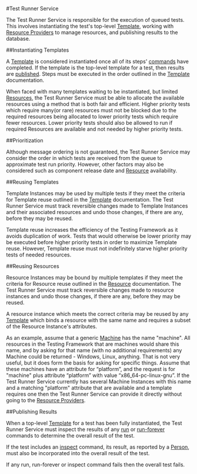 #Test Runner Service

The Test Runner Service is responsible for the execution of queued tests. This involves instantiating the test's
top-level [Template](templates.md), working with [Resource Providers](resource_providers.md) to manage resources, and publishing
results to the database.

##Instantiating Templates

A [Template](templates.md) is considered instantiated once all of its steps' [commands](template_commands.md) have completed. If
the template is the top-level template for a test, then results are [published](#publishing-results). Steps must be executed
in the order outlined in the [Template](templates.md#template-instantiation) documentation.

When faced with many templates waiting to be instantiated, but limited [Resources](resource.md), the Test
Runner Service must be able to allocate the available resources using a method that is both fair and efficient. Higher priority 
tests which require many(or rare) resources must not be blocked due to the required resources being allocated to lower priority 
tests which require fewer resources. Lower priority tests should also be allowed to run if required Resources are available and
not needed by higher priority tests.

##Prioritization

Although message ordering is not guaranteed, the Test Runner Service may consider the order in which tests are received from the 
queue to approximate test run priority. However, other factors may also be considered such as component release date and 
[Resource](resources.md) availability.

##Reusing Templates

Template Instances may be used by multiple tests if they meet the criteria for Template reuse outlined in the 
[Template](templates.md#template-reuse) documentation. The Test Runner Service must track reversible changes made
to Template Instances and their associated resources and undo those changes, if there are any, before they may be reused.

Template reuse increases the efficiency of the Testing Framework as it avoids duplication of work. Tests that would
otherwise be lower priority may be executed before higher priority tests in order to maximize Template reuse. However, Template 
reuse must not indefinitely starve higher priority tests of needed resources.

##Reusing Resources

Resource Instances may be bound by multiple templates if they meet the criteria for Resource reuse outlined in the
[Resource](resources.md#resource-reuse) documentation. The Test Runner Service must track reversible changes made to
resource instances and undo those changes, if there are any, before they may be reused.

A resource instance which meets the correct criteria may be reused by any [Template](templates.md) which binds a
resource with the same name and requires a subset of the Resource Instance's attributes.

As an example, assume that a generic [Machine](resources.md) has the name "machine". All resources in the Testing Framework that are machines 
would share this name, and by asking for that name (with no additional requirements) any Machine could be returned - Windows, Linux, 
anything. That is not very useful, but it does form the basis for asking for specific things. Assume that these machines have an 
attribute for “platform”, and the request is for "machine" plus attribute “platform” with value “x86_64-pc-linux-gnu”. If the Test Runner
Service currently has several Machine Instances with this name and a matching "platform" attribute that are available and a 
template requires one then the Test Runner Service can provide it directly without going to the 
[Resource Providers](resource_providers.md). 

##Publishing Results

When a top-level [Template](templates.md) for a test has been fully instantiated, the Test Runner Service must inspect the results
of any [run](template_commands.md#run) or [run-forever](template_commands.md#run-forever) commands to determine the overall result of
the test. 

If the test includes an [inspect](template_commands.md#inspect) command, its result, as reported by a [Person](Resources.md), must also 
be incorporated into the overall result of the test.

If any run, run-forever or inspect command fails then the overall test fails.

